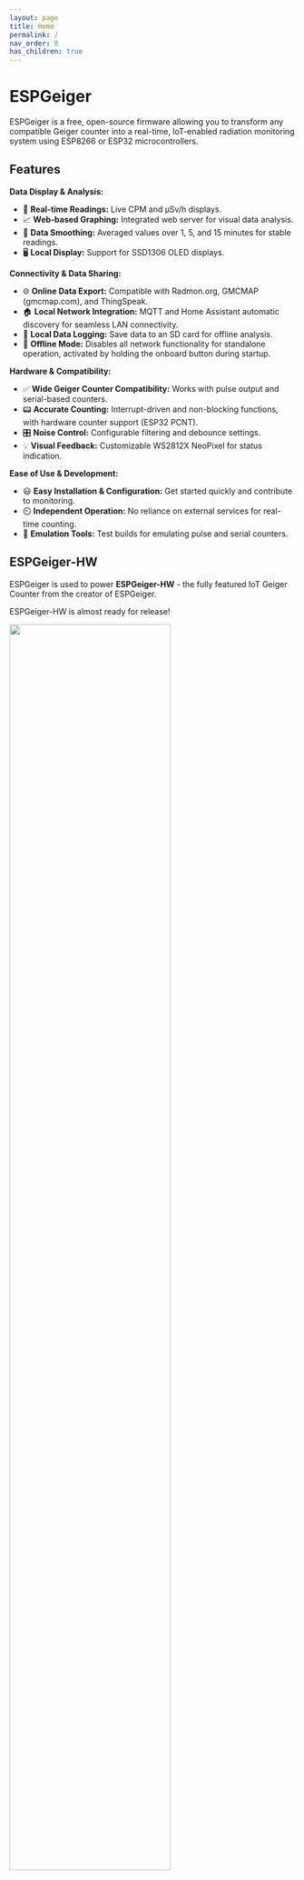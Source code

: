 ```yaml
---
layout: page
title: Home
permalink: /
nav_order: 0
has_children: true
---
```


# ESPGeiger

ESPGeiger is a free, open-source firmware allowing you to transform any compatible Geiger counter into a real-time, IoT-enabled radiation monitoring system using ESP8266 or ESP32 microcontrollers.

## Features

**Data Display & Analysis:**
* 🔴 **Real-time Readings:** Live CPM and μSv/h displays.
* 📈 **Web-based Graphing:** Integrated web server for visual data analysis.
* 🔢 **Data Smoothing:** Averaged values over 1, 5, and 15 minutes for stable readings.
* 🖥️ **Local Display:** Support for SSD1306 OLED displays.

**Connectivity & Data Sharing:**
* 🌐 **Online Data Export:** Compatible with Radmon.org, GMCMAP (gmcmap.com), and ThingSpeak.
* 🏠 **Local Network Integration:** MQTT and Home Assistant automatic discovery for seamless LAN connectivity.
* 💾 **Local Data Logging:** Save data to an SD card for offline analysis.
* 🔌 **Offline Mode:** Disables all network functionality for standalone operation, activated by holding the onboard button during startup.

**Hardware & Compatibility:**
* ✅ **Wide Geiger Counter Compatibility:** Works with pulse output and serial-based counters.
* 📟 **Accurate Counting:** Interrupt-driven and non-blocking functions, with hardware counter support (ESP32 PCNT).
* 🎛️ **Noise Control:** Configurable filtering and debounce settings.
* 💡 **Visual Feedback:** Customizable WS2812X NeoPixel for status indication.

**Ease of Use & Development:**
* 😃 **Easy Installation & Configuration:** Get started quickly and contribute to monitoring.
* ⏲️ **Independent Operation:** No reliance on external services for real-time counting.
* 🚧 **Emulation Tools:** Test builds for emulating pulse and serial counters.

## ESPGeiger-HW

ESPGeiger is used to power __ESPGeiger-HW__ - the fully featured IoT Geiger Counter from the creator of ESPGeiger.

ESPGeiger-HW is almost ready for release!

<img src="../img/ESPGeiger-HW-STS-5.jpg" width="75%"/>

## Disclaimer

{: .highlight }
> The creators of ESPGeiger make no claims about the suitability of the firmware or hardware for measuring radiation in any serious or life threatening situation. ESPGeiger is created as an educational resource for hobbyists and makers a-like.
> 
**Safety First:**
> Always avoid the high voltage elements on any Geiger Counter, many of which have exposed circuitry.
>
> Please use extreme caution and safe practice when handling and storing known radioactive sources.
>
> Stay safe!